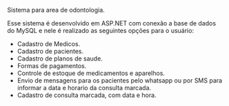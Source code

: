 Sistema para area de odontologia.

Esse sistema é desenvolvido em ASP.NET com conexão a base de dados do MySQL e nele é realizado as seguintes opções para o usuário:

 * Cadastro de Medicos.
 * Cadastro de pacientes.
 * Cadastro de planos de saude.
 * Formas de pagamentos.
 * Controle de estoque de medicamentos e aparelhos.
 * Envio de mensagens para os pacientes pelo whatsapp ou por SMS para informar a data e horario da consulta marcada.
 * Cadastro de consulta marcada, com data e hora.
